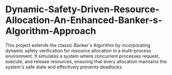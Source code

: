 # Dynamic-Safety-Driven-Resource-Allocation-An-Enhanced-Banker-s-Algorithm-Approach
This project extends the classic Banker's Algorithm by incorporating dynamic safety verification for resource allocation in a multi-process environment. It simulates a system where concurrent processes request, execute, and release resources, ensuring that every allocation maintains the system's safe state and effectively prevents deadlocks.
